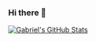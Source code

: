 ### Hi there 👋

<!--
**soaressgabriel/soaressgabriel** is a ✨ _special_ ✨ repository because its `README.md` (this file) appears on your GitHub profile.

Here are some ideas to get you started:

- 🔭 I’m currently working on ...
- 🌱 I’m currently learning ...
- 👯 I’m looking to collaborate on ...
- 🤔 I’m looking for help with ...
- 💬 Ask me about ...
- 📫 How to reach me: ...
- 😄 Pronouns: ...
- ⚡ Fun fact: ...
-->

[![Gabriel's GitHub Stats](https://github-readme-stats.vercel.app/api?username=soaressgabriel&show_icons=true)](https://github.com/soaressgabriel)

<!-- ![Top Langs](https://github-readme-stats.vercel.app/api/top-langs/?username=soaressgabriel&show_icons=true) -->

